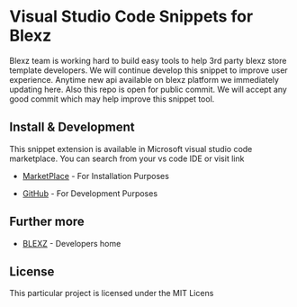# Visual Studio Code Snippets for Blexz

Blexz team is working hard to build easy tools to help 3rd party blexz store template developers. We will continue develop this snippet to improve user experience. Anytime new api available on blexz platform we immediately updating here. Also this repo is open for public commit. We will accept any good commit which may help improve this snippet tool.

## Install & Development

This snippet extension is available in Microsoft visual studio code marketplace. You can search from your vs code IDE or visit link
* [MarketPlace](https://marketplace.visualstudio.com/items?itemName=BLEXZ.BlexzSnippets) - For Installation Purposes

* [GitHub](https://github.com/BLEXZ/VsCodeSnippets) - For Development Purposes

## Further more

* [BLEXZ](https://www.blexz.com/home/developers) - Developers home

## License

This particular project is licensed under the MIT Licens
